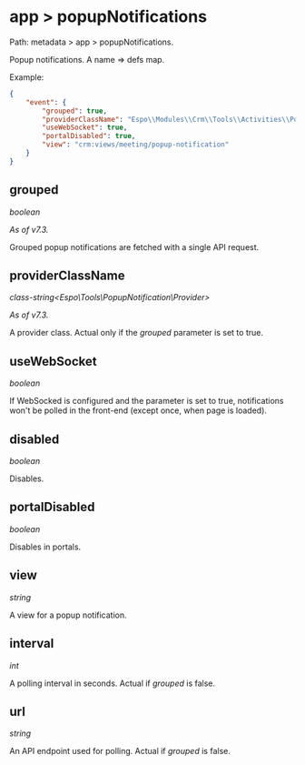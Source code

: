 # app > popupNotifications

Path: metadata > app > popupNotifications.

Popup notifications. A name => defs map.

Example:

```json
{
    "event": {
        "grouped": true,
        "providerClassName": "Espo\\Modules\\Crm\\Tools\\Activities\\PopupNotificationsProvider",
        "useWebSocket": true,
        "portalDisabled": true,
        "view": "crm:views/meeting/popup-notification"
    }
}
```

## grouped

*boolean*

*As of v7.3.*

Grouped popup notifications are fetched with a single API request.

## providerClassName

*class-string<Espo\Tools\PopupNotification\Provider\>*

*As of v7.3.*

A provider class. Actual only if the *grouped* parameter is set to true.

## useWebSocket

*boolean*

If WebSocked is configured and the parameter is set to true, notifications won't be polled in the front-end (except once, when page is loaded).

## disabled

*boolean*

Disables.

## portalDisabled

*boolean*

Disables in portals.

## view

*string*

A view for a popup notification.

## interval

*int*

A polling interval in seconds. Actual if *grouped* is false.

## url

*string*

An API endpoint used for polling. Actual if *grouped* is false.
